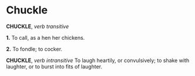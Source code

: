 # Chuckle

**CHUCKLE**, _verb transitive_

**1.** To call, as a hen her chickens.

**2.** To fondle; to cocker.

**CHUCKLE**, _verb intransitive_ To laugh heartily, or convulsively; to shake with laughter, or to burst into fits of laughter.